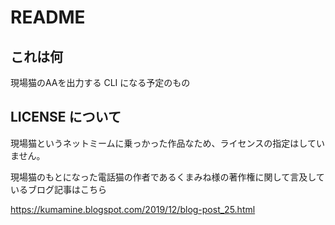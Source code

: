 # README

## これは何

現場猫のAAを出力する CLI になる予定のもの

## LICENSE について

現場猫というネットミームに乗っかった作品なため、ライセンスの指定はしていません。

現場猫のもとになった電話猫の作者であるくまみね様の著作権に関して言及しているブログ記事はこちら

https://kumamine.blogspot.com/2019/12/blog-post_25.html

